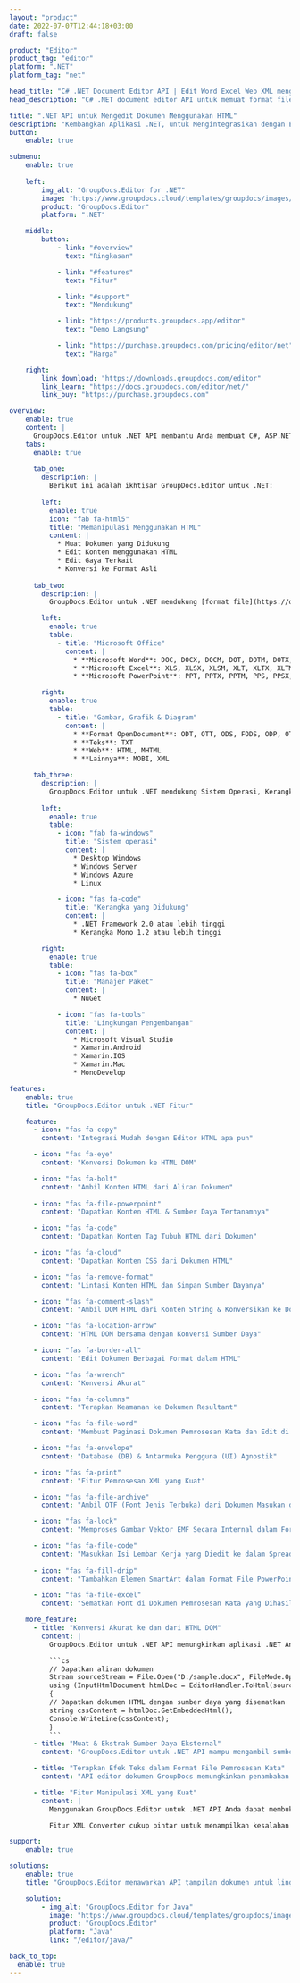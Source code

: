 ```yaml
---
layout: "product"
date: 2022-07-07T12:44:18+03:00
draft: false

product: "Editor"
product_tag: "editor"
platform: ".NET"
platform_tag: "net"

head_title: "C# .NET Document Editor API | Edit Word Excel Web XML menggunakan HTML"
head_description: "C# .NET document editor API untuk memuat format file Microsoft Word, Excel, XML, web dan teks ke dalam HTML, memanipulasi &amp; konversi kembali ke format asli."

title: ".NET API untuk Mengedit Dokumen Menggunakan HTML"
description: "Kembangkan Aplikasi .NET, untuk Mengintegrasikan dengan Editor HTML, Ambil Dokumen yang Didukung, Edit dan Konversikan ke Format Asli."
button:
    enable: true

submenu:
    enable: true
    
    left:
        img_alt: "GroupDocs.Editor for .NET"
        image: "https://www.groupdocs.cloud/templates/groupdocs/images/product-logos/groupdocs-editor-net.png"
        product: "GroupDocs.Editor"
        platform: ".NET"

    middle:
        button:
            - link: "#overview"
              text: "Ringkasan"

            - link: "#features"
              text: "Fitur"

            - link: "#support"
              text: "Mendukung"

            - link: "https://products.groupdocs.app/editor"
              text: "Demo Langsung"

            - link: "https://purchase.groupdocs.com/pricing/editor/net"
              text: "Harga"

    right:
        link_download: "https://downloads.groupdocs.com/editor"
        link_learn: "https://docs.groupdocs.com/editor/net/"
        link_buy: "https://purchase.groupdocs.com"

overview:
    enable: true
    content: |
      GroupDocs.Editor untuk .NET API membantu Anda membuat C#, ASP.NET, dan aplikasi .NET lainnya yang sederhana dan mudah digunakan, yang siap berintegrasi dengan editor HTML populer (baik sumber terbuka & berbayar) untuk mengonversi, mengedit, dan memanipulasi dokumen format file populer. .NET Editor API kami memungkinkan Anda memuat dokumen, mengubahnya menjadi HTML, mendorong HTML ke Editor HTML eksternal, dan setelah manipulasi selesai, menyimpan HTML ke format file aslinya. Anda juga dapat mengambil sumber daya yang dilampirkan dengan dokumen apa pun secara terpisah. Ia bekerja dengan semua jenis dokumen, seperti untuk Microsoft Word, Excel, OpenDocument, Teks, Web, dan banyak lagi.
    tabs:
      enable: true
      
      tab_one:
        description: |
          Berikut ini adalah ikhtisar GroupDocs.Editor untuk .NET:
      
        left:
          enable: true
          icon: "fab fa-html5"
          title: "Memanipulasi Menggunakan HTML"
          content: |
            * Muat Dokumen yang Didukung
            * Edit Konten menggunakan HTML
            * Edit Gaya Terkait
            * Konversi ke Format Asli
      
      tab_two:
        description: |
          GroupDocs.Editor untuk .NET mendukung [format file](https://docs.groupdocs.com/editor/java/supported-document-formats/) berikut - (Dukungan format file PDF akan diterapkan di versi mendatang.)

        left:
          enable: true
          table:
            - title: "Microsoft Office"
              content: |
                * **Microsoft Word**: DOC, DOCX, DOCM, DOT, DOTM, DOTX, FlatOPC, WordML, RTF
                * **Microsoft Excel**: XLS, XLSX, XLSM, XLT, XLTX, XLTM, XLSB, XLAM, CSV, TSV, SXC, SpreadsheetML, DIF, DSV
                * **Microsoft PowerPoint**: PPT, PPTX, PPTM, PPS, PPSX, PPSM, POT, POTX, POTM

        right:
          enable: true
          table:
            - title: "Gambar, Grafik & Diagram"
              content: |
                * **Format OpenDocument**: ODT, OTT, ODS, FODS, ODP, OTP
                * **Teks**: TXT
                * **Web**: HTML, MHTML
                * **Lainnya**: MOBI, XML

      tab_three:
        description: |
          GroupDocs.Editor untuk .NET mendukung Sistem Operasi, Kerangka & Manajer Paket berikut:
        
        left:
          enable: true
          table:
            - icon: "fab fa-windows"
              title: "Sistem operasi"
              content: |
                * Desktop Windows
                * Windows Server
                * Windows Azure
                * Linux

            - icon: "fas fa-code"
              title: "Kerangka yang Didukung"
              content: |
                * .NET Framework 2.0 atau lebih tinggi
                * Kerangka Mono 1.2 atau lebih tinggi

        right:
          enable: true
          table:
            - icon: "fas fa-box"
              title: "Manajer Paket"
              content: |
                * NuGet

            - icon: "fas fa-tools"
              title: "Lingkungan Pengembangan"
              content: |
                * Microsoft Visual Studio
                * Xamarin.Android
                * Xamarin.IOS
                * Xamarin.Mac
                * MonoDevelop

features:
    enable: true
    title: "GroupDocs.Editor untuk .NET Fitur"

    feature:
      - icon: "fas fa-copy"
        content: "Integrasi Mudah dengan Editor HTML apa pun"

      - icon: "fas fa-eye"
        content: "Konversi Dokumen ke HTML DOM"

      - icon: "fas fa-bolt"
        content: "Ambil Konten HTML dari Aliran Dokumen"
      
      - icon: "fas fa-file-powerpoint"
        content: "Dapatkan Konten HTML & Sumber Daya Tertanamnya"

      - icon: "fas fa-code"
        content: "Dapatkan Konten Tag Tubuh HTML dari Dokumen"

      - icon: "fas fa-cloud"
        content: "Dapatkan Konten CSS dari Dokumen HTML"

      - icon: "fas fa-remove-format"
        content: "Lintasi Konten HTML dan Simpan Sumber Dayanya"

      - icon: "fas fa-comment-slash"
        content: "Ambil DOM HTML dari Konten String & Konversikan ke Dokumen"

      - icon: "fas fa-location-arrow"
        content: "HTML DOM bersama dengan Konversi Sumber Daya"

      - icon: "fas fa-border-all"
        content: "Edit Dokumen Berbagai Format dalam HTML"

      - icon: "fas fa-wrench"
        content: "Konversi Akurat"

      - icon: "fas fa-columns"
        content: "Terapkan Keamanan ke Dokumen Resultant"

      - icon: "fas fa-file-word"
        content: "Membuat Paginasi Dokumen Pemrosesan Kata dan Edit di Semua Editor WYSIWYG"

      - icon: "fas fa-envelope"
        content: "Database (DB) & Antarmuka Pengguna (UI) Agnostik"

      - icon: "fas fa-print"
        content: "Fitur Pemrosesan XML yang Kuat"

      - icon: "fas fa-file-archive"
        content: "Ambil OTF (Font Jenis Terbuka) dari Dokumen Masukan dan Ekspor ke Dokumen Hasil"

      - icon: "fas fa-lock"
        content: "Memproses Gambar Vektor EMF Secara Internal dalam Format Dokumen Masukan yang Didukung"

      - icon: "fas fa-file-code"
        content: "Masukkan Isi Lembar Kerja yang Diedit ke dalam Spreadsheet Asli pada Posisi yang Diinginkan"
      
      - icon: "fas fa-fill-drip"
        content: "Tambahkan Elemen SmartArt dalam Format File PowerPoint"

      - icon: "fas fa-file-excel"
        content: "Sematkan Font di Dokumen Pemrosesan Kata yang Dihasilkan saat Menyimpan"

    more_feature:
      - title: "Konversi Akurat ke dan dari HTML DOM"
        content: |
          GroupDocs.Editor untuk .NET API memungkinkan aplikasi .NET Anda mengambil dokumen dengan format yang didukung dan mengonversinya menjadi Model Objek Dokumen HTML (DOM) bersama dengan ekstraksi sumber daya terlampir, seperti CSS. Anda kemudian dapat membuat modifikasi pada HTML menggunakan Editor HTML favorit Anda. Setelah Anda selesai mengedit, GroupDocs.Editor untuk .NET API memungkinkan Anda untuk secara akurat mengonversi DOM HTML ini kembali ke file asli.

          ```cs
          // Dapatkan aliran dokumen
          Stream sourceStream = File.Open("D:/sample.docx", FileMode.Open, FileAccess.Read);
          using (InputHtmlDocument htmlDoc = EditorHandler.ToHtml(sourceStream))
          {
          // Dapatkan dokumen HTML dengan sumber daya yang disematkan
          string cssContent = htmlDoc.GetEmbeddedHtml();
          Console.WriteLine(cssContent);
          }
          ```
      - title: "Muat & Ekstrak Sumber Daya Eksternal"
        content: "GroupDocs.Editor untuk .NET API mampu mengambil sumber daya eksternal yang dilampirkan ke dokumen yang didukung, seperti gambar, font, CSS, dan lainnya. Sumber daya yang diambil kemudian dapat dimuat, dilalui, dan disimpan secara terpisah dari dokumen HTML yang dihasilkan. Ini memberi Anda hasil yang lebih mudah dikelola."

      - title: "Terapkan Efek Teks dalam Format File Pemrosesan Kata"
        content: "API editor dokumen GroupDocs memungkinkan penambahan efek teks kompleks (Bayangan, efek 3D, Garis Besar, Cahaya, Ukir, Emboss) saat bekerja dengan format pemrosesan dokumen Microsoft Word yang didukung. Fitur ini diaktifkan secara otomatis yang dapat diamati ketika dokumen dengan efek teks seperti itu diproses."

      - title: "Fitur Manipulasi XML yang Kuat"
        content: |
          Menggunakan GroupDocs.Editor untuk .NET API Anda dapat membuka, melihat, dan mengedit dokumen XML. API pengeditan kami menawarkan dukungan khusus dan pengenalan tag XML, atribut beserta nilainya, deklarasi XML, bagian CDATA, definisi DOCTYPE, dan entitas khusus XML lainnya. Anda dapat menyesuaikan pengaturan font dan warna untuk setiap entitas berbeda dalam struktur XML.  

          Fitur XML Converter cukup pintar untuk menampilkan kesalahan dalam file XML dan cara memperbaikinya. Mekanisme URI dan pengenal email memindai atribut XML dan mewakili URI dan alamat email yang terdeteksi di dalam tag A sebagai tautan sehingga dapat diedit sebagai tautan, bukan sebagai teks dalam file HTML yang dihasilkan.

support:
    enable: true

solutions:
    enable: true
    title: "GroupDocs.Editor menawarkan API tampilan dokumen untuk lingkungan pengembangan populer lainnya"

    solution:
        - img_alt: "GroupDocs.Editor for Java"
          image: "https://www.groupdocs.cloud/templates/groupdocs/images/product-logos/groupdocs-editor-java.png"
          product: "GroupDocs.Editor"
          platform: "Java"
          link: "/editor/java/"

back_to_top:
  enable: true
---
```


